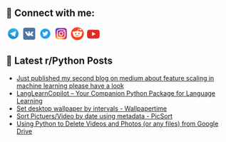 ## 🔎 Connect with me:
[<img src="https://github.com/bullbesh/bullbesh/blob/main/images/Telegram.png" width="32" height="32" />](https://t.me/bullbesh)
[<img src="https://github.com/bullbesh/bullbesh/blob/main/images/VK.png" width="32" height="32" />](https://vk.com/bullbesh)
[<img src="https://github.com/bullbesh/bullbesh/blob/main/images/Twitter.png" width="32" height="32" />](https://twitter.com/bullbesh1)
[<img src="https://github.com/bullbesh/bullbesh/blob/main/images/Instagram.png" width="32" height="32" />](https://www.instagram.com/bullbesh)
[<img src="https://github.com/bullbesh/bullbesh/blob/main/images/Reddit.png" width="32" height="32" />](https://www.reddit.com/user/bullbesh)
[<img src="https://github.com/bullbesh/bullbesh/blob/main/images/YouTube.png" width="32" height="32" />](https://www.youtube.com/channel/UCtfjRs6uzgq5mfm8S06WTcg)

## 📕 Latest r/Python Posts
<!-- BLOG-POST-LIST:START -->
- [Just published my second blog on medium about feature scaling in machine learning please have a look](https://www.reddit.com/r/Python/comments/16r4o5b/just_published_my_second_blog_on_medium_about/)
- [LangLearnCopilot – Your Companion Python Package for Language Learning](https://www.reddit.com/r/Python/comments/16r4ddp/langlearncopilot_your_companion_python_package/)
- [Set desktop wallpaper by intervals - Wallpapertime](https://www.reddit.com/r/Python/comments/16r3tsh/set_desktop_wallpaper_by_intervals_wallpapertime/)
- [Sort Pictuers/Video by date using metadata - PicSort](https://www.reddit.com/r/Python/comments/16r3l0u/sort_pictuersvideo_by_date_using_metadata_picsort/)
- [Using Python to Delete Videos and Photos &lpar;or any files&rpar; from Google Drive](https://www.reddit.com/r/Python/comments/16r0bfe/using_python_to_delete_videos_and_photos_or_any/)
<!-- BLOG-POST-LIST:END -->
